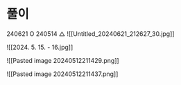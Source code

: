 # 풀이



240621 O
240514 △
![[Untitled_20240621_212627_30.jpg]]

![[2024. 5. 15. - 16.jpg]]



![[Pasted image 20240512211429.png]]

![[Pasted image 20240512211437.png]]